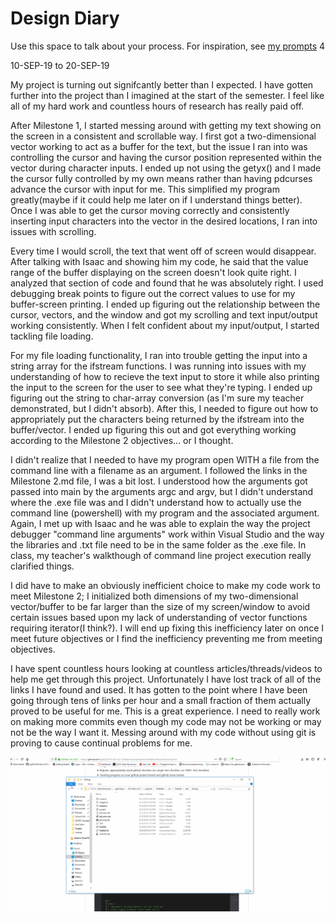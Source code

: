 # Design Diary
Use this space to talk about your process.  For inspiration, see [my prompts](../../../docs/sample_reflection.md) 4

10-SEP-19 to 20-SEP-19

My project is turning out signifcantly better than I expected. I have gotten further into the project than I imagined
at the start of the semester. I feel like all of my hard work and countless hours of research has really paid off.

After Milestone 1, I started messing around with getting my text showing on the screen in a consistent and scrollable way.
I first got a two-dimensional vector working to act as a buffer for the text, but the issue I ran into was controlling the 
cursor and having the cursor position represented within the vector during character inputs. I ended up not using the getyx()
and I made the cursor fully controlled by my own means rather than having pdcurses advance the cursor with input for me.
This simplified my program greatly(maybe if it could help me later on if I understand things better). Once I was able to 
get the cursor moving correctly and consistently inserting input characters into the vector in the desired locations,
I ran into issues with scrolling. 

Every time I would scroll, the text that went off of screen would disappear. After talking with Isaac and showing him my
code, he said that the value range of the buffer displaying on the screen doesn't look quite right. I analyzed that section
of code and found that he was absolutely right. I used debugging break points to figure out the correct values
to use for my buffer-screen printing. I ended up figuring out the relationship between the cursor, vectors, and the window
and got my scrolling and text input/output working consistently.  When I felt confident about my input/output, I started
tackling file loading.

For my file loading functionality, I ran into trouble getting the input into a string array for the ifstream functions.
I was running into issues with my understanding of how to recieve the text input to store it while also printing the
input to the screen for the user to see what they're typing. I ended up figuring out the string to char-array conversion
(as I'm sure my teacher demonstrated, but I didn't absorb). After this, I needed to figure out how to appropriately put the
characters being returned by the ifstream into the buffer/vector. I ended up figuring this out and got everything working 
according to the Milestone 2 objectives... or I thought. 

I didn't realize that I needed to have my program open WITH a file from the command line with a filename as an argument.
I followed the links in the Milestone 2.md file, I was a bit lost. I understood how the arguments got passed into
main by the arguments argc and argv, but I didn't understand where the .exe file was and I didn't understand how to actually
use the command line (powershell) with my program and the associated argument. Again, I met up with Isaac and he was able
to explain the way the project debugger "command line arguments" work within Visual Studio and the way the libraries and
.txt file need to be in the same folder as the .exe file. In class, my teacher's walkthough of command line project execution
really clarified things.

I did have to make an obviously inefficient choice to make my code work to meet Milestone 2; I initialized both dimensions 
of my two-dimensional vector/buffer to be far larger than the size of my screen/window to avoid certain issues based upon
my lack of understanding of vector functions requiring iterator(I think?). I will end up fixing this inefficiency later on
once I meet future objectives or I find the inefficiency preventing me from meeting objectives.

I have spent countless hours looking at countless articles/threads/videos to help me get through this project. Unfortunately
I have lost track of all of the links I have found and used. It has gotten to the point where I have been going through 
tens of links per hour and a small fraction of them actually proved to be useful for me. This is a great experience. I 
need to really work on making more commits even though my code may not be working or may not be the way I want it.
Messing around with my code without using git is proving to cause continual problems for me.

![Milestone2Demo](https://github.com/rja45/2019-fall-cs211/blob/master/projects/TextEditor/docs/Milestone02.gif)